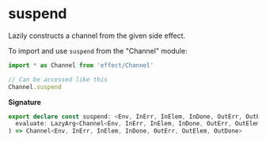 # suspend

Lazily constructs a channel from the given side effect.

To import and use `suspend` from the "Channel" module:

```ts
import * as Channel from 'effect/Channel'

// Can be accessed like this
Channel.suspend
```

**Signature**

```ts
export declare const suspend: <Env, InErr, InElem, InDone, OutErr, OutElem, OutDone>(
  evaluate: LazyArg<Channel<Env, InErr, InElem, InDone, OutErr, OutElem, OutDone>>
) => Channel<Env, InErr, InElem, InDone, OutErr, OutElem, OutDone>
```
